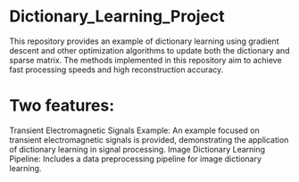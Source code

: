 # Dictionary_Learning_Project
This repository provides an example of dictionary learning using gradient descent and other optimization algorithms to update both the dictionary and sparse matrix. The methods implemented in this repository aim to achieve fast processing speeds and high reconstruction accuracy.
# Two features:
Transient Electromagnetic Signals Example: An example focused on transient electromagnetic signals is provided, demonstrating the application of dictionary learning in signal processing.
Image Dictionary Learning Pipeline: Includes a data preprocessing pipeline for image dictionary learning.
